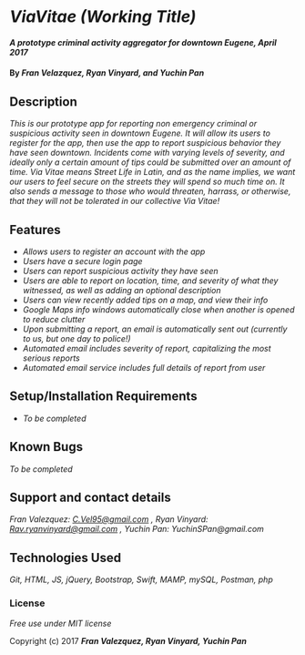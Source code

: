 # _ViaVitae (Working Title)_

#### _A prototype criminal activity aggregator for downtown Eugene, April 2017_

#### By _**Fran Velazquez, Ryan Vinyard, and Yuchin Pan**_

## Description

_This is our prototype app for reporting non emergency criminal or suspicious activity seen in downtown Eugene. It will allow its users to register for the app, then use the app to report suspicious behavior they have seen downtown. Incidents come with varying levels of severity, and ideally only a certain amount of tips could be submitted over an amount of time. Via Vitae means Street Life in Latin, and as the name implies, we want our users to feel secure on the streets they will spend so much time on. It also sends a message to those who would threaten, harrass, or otherwise, that they will not be tolerated in our collective Via Vitae!_

## Features

* _Allows users to register an account with the app_
* _Users have a secure login page_
* _Users can report suspicious activity they have seen_
* _Users are able to report on location, time, and severity of what they witnessed, as well as adding an optional description_
* _Users can view recently added tips on a map, and view their info_
* _Google Maps info windows automatically close when another is opened to reduce clutter_
* _Upon submitting a report, an email is automatically sent out (currently to us, but one day to police!)_
* _Automated email includes severity of report, capitalizing the most serious reports_
* _Automated email service includes full details of report from user_

## Setup/Installation Requirements

* _To be completed_

## Known Bugs

_To be completed_

## Support and contact details

_Fran Valezquez: C.Vel95@gmail.com , Ryan Vinyard: Rav.ryanvinyard@gmail.com , Yuchin Pan: YuchinSPan@gmail.com_

## Technologies Used

_Git, HTML, JS, jQuery, Bootstrap, Swift, MAMP, mySQL, Postman, php_

### License

*Free use under MIT license*

Copyright (c) 2017 **_Fran Valezquez, Ryan Vinyard, Yuchin Pan_**
